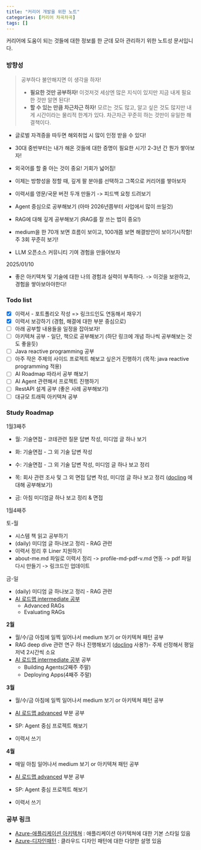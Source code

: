 ```yaml
---
title: "커리어 개발을 위한 노트"
categories: [커리어 차곡차곡]
tags: []
---
```


커리어에 도움이 되는 것들에 대한 정보를 한 군데 모아 관리하기 위한 노트성 문서입니다.

### 방향성

> 공부하다 불안해지면 이 생각을 하자!
>
> - **필요한 것만 공부하자!** 이것저것 세상엔 많은 지식이 있지만 지금 내게 필요한 것만 알면 된다!
> - **할 수 있는 만큼 차근차근 하자!** 모르는 것도 많고, 알고 싶은 것도 많지만 내게 시간이라는 물리적 한계가 있다. 차근차근 꾸준히 하는 것만이 유일한 해결책이다.

- 글로벌 자격증을 따두면 해외취업 시 많이 인정 받을 수 있다!
- 30대 중반부터는 내가 해온 것들에 대한 증명이 필요한 시기! 2-3년 간 뭔가 쌓아보자!
- 외국어를 할 줄 아는 것이 중요! 기회가 넓어짐!
- 이제는 방향성을 정할 때, 깊게 팔 분야를 선택하고 그쪽으로 커리어를 쌓아보자
- 이력서를 영문/국문 버전 두개 만들기 -> 피드백 요청 드려보기

- Agent 중심으로 공부해보기 (아마 2026년쯤부터 사업에서 많이 쓰일것)
- RAG에 대해 깊게 공부해보기 (RAG를 잘 쓰는 법이 중요!)
- medium을 한 70개 보면 흐름이 보이고, 100개쯤 보면 해결방안이 보이기시작함! 주 3회 꾸준히 보기!

- LLM 오픈소스 커뮤니티 기여 경험을 만들어보자

2025/01/10

- 좋은 아키텍쳐 및 기술에 대한 나의 경험과 실력이 부족하다. -> 이것을 보완하고, 경험을 쌓아보아야한다!

### Todo list

- [x] 이력서 - 포트폴리오 작성 => 링크드인도 연동해서 채우기
- [x] 이력서 보강하기 (경험, 해결에 대한 부분 중심으로)
- [ ] 아래 공부할 내용들을 일정을 잡아보자!
- [ ] 아키텍쳐 공부 - 일단, 책으로 공부해보기 (하단 링크에 개념 하나씩 공부해보는 것도 좋을듯)
- [ ] Java reactive programming 공부
- [ ] 아주 작은 주제의 사이드 프로젝트 해보고 싶은거 진행하기 (목적: java reactive programming 적용)
- [ ] AI Roadmap 따라서 공부 해보기
- [ ] AI Agent 관련해서 프로젝트 진행하기
- [ ] RestAPI 설계 공부 (좋은 사례 공부해보기)
- [ ] 대규모 트래픽 아키텍쳐 공부

### Study Roadmap

1월3째주

- 월: 기술면접 - 코테관련 질문 답변 작성, 미디엄 글 하나 보기

- 화: 기술면접 - 그 외 기술 답변 작성

- 수: 기술면접 - 그 외 기술 답변 작성, 미디엄 글 하나 보고 정리

- 목: 회사 관련 조사 및 그 외 면접 답변 작성, 미디엄 글 하나 보고 정리 ([docling](https://github.com/DS4SD/docling?tab=readme-ov-file) 에 대해 공부해보기)

- 금: 아침 미디엄글 하나 보고 정리 & 면접

1월4째주

토-월

- 시스템 책 읽고 공부하기
- (daily) 미디엄 글 하나보고 정리 - RAG 관련
- 이력서 정리 후 Liner 지원하기
- about-me.md 파일로 이력서 정리 -> profile-md-pdf-v.md 연동 -> pdf 파일 다시 만들기 -> 링크드인 업데이트

금-일

- (daily) 미디엄 글 하나보고 정리 - RAG 관련
- [AI 로드맵 intermediate 공부](https://papooo-dev.github.io/posts/ai-engineer-roadmap/#intermediate)
  - Advanced RAGs
  - Evaluating RAGs

**2월**

- 월/수/금 아침에 일찍 일어나서 medium 보기 or 아키텍쳐 패턴 공부
- RAG deep dive 관련 연구 하나 진행해보기 ([docling](https://github.com/DS4SD/docling?tab=readme-ov-file) 사용?)- 주제 선정해서 평일저녁 2시간씩 소요
- [AI 로드맵 intermediate 공부](https://papooo-dev.github.io/posts/ai-engineer-roadmap/#intermediate) 공부
  - Building Agents(2째주 주말)
  - Deploying Apps(4째주 주말)

**3월**

- 월/수/금 아침에 일찍 일어나서 medium 보기 or 아키텍쳐 패턴 공부
- [AI 로드맵 advanced](https://papooo-dev.github.io/posts/ai-engineer-roadmap/#advanced) 부분 공부

- SP: Agent 중심 프로젝트 해보기
- 이력서 쓰기

**4월**

- 매일 아침 일어나서 medium 보기 or 아키텍쳐 패턴 공부
- [AI 로드맵 advanced](https://papooo-dev.github.io/posts/ai-engineer-roadmap/#advanced) 부분 공부

- SP: Agent 중심 프로젝트 해보기
- 이력서 쓰기

### 공부 링크

- [Azure-애플리케이션 아키텍쳐](https://learn.microsoft.com/ko-kr/azure/architecture/guide/) : 애플리케이션 아키텍쳐에 대한 기본 스타일 있음
- [Azure-디자인패턴](https://learn.microsoft.com/ko-kr/azure/architecture/patterns/) : 클라우드 디자인 패턴에 대한 다양한 설명 있음
